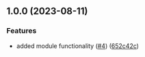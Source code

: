 ## 1.0.0 (2023-08-11)


### Features

* added module functionality ([#4](https://github.com/justtrackio/terraform-aws-vpc-endpoint-service/issues/4)) ([652c42c](https://github.com/justtrackio/terraform-aws-vpc-endpoint-service/commit/652c42c2d5604802a226c3fee8c7ff6d40da8ce2))
